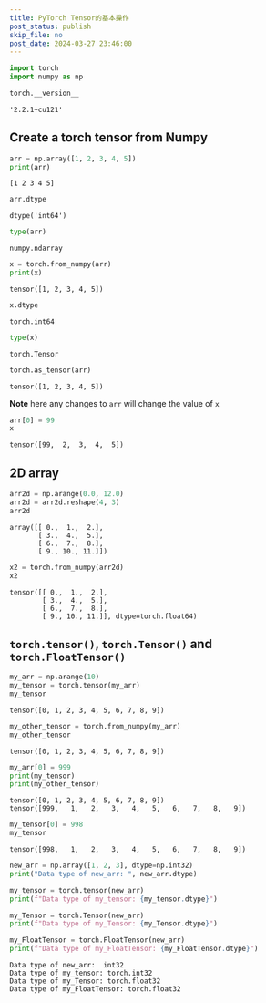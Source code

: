 ```yaml
---
title: PyTorch Tensor的基本操作
post_status: publish
skip_file: no
post_date: 2024-03-27 23:46:00
---
```



```python
import torch
import numpy as np

torch.__version__
```


    '2.2.1+cu121'



## Create a torch tensor from Numpy


```python
arr = np.array([1, 2, 3, 4, 5])
print(arr)
```

    [1 2 3 4 5]

```python
arr.dtype
```


    dtype('int64')


```python
type(arr)
```


    numpy.ndarray




```python
x = torch.from_numpy(arr)
print(x)
```

    tensor([1, 2, 3, 4, 5])



```python
x.dtype
```


    torch.int64




```python
type(x)
```


    torch.Tensor




```python
torch.as_tensor(arr)
```


    tensor([1, 2, 3, 4, 5])



**Note** here any changes to `arr` will change the value of `x`


```python
arr[0] = 99
x
```


    tensor([99,  2,  3,  4,  5])

## 2D array


```python
arr2d = np.arange(0.0, 12.0)
arr2d = arr2d.reshape(4, 3)
arr2d
```


    array([[ 0.,  1.,  2.],
           [ 3.,  4.,  5.],
           [ 6.,  7.,  8.],
           [ 9., 10., 11.]])




```python
x2 = torch.from_numpy(arr2d)
x2
```


    tensor([[ 0.,  1.,  2.],
            [ 3.,  4.,  5.],
            [ 6.,  7.,  8.],
            [ 9., 10., 11.]], dtype=torch.float64)

## `torch.tensor()`, `torch.Tensor()` and `torch.FloatTensor()`


```python
my_arr = np.arange(10)
my_tensor = torch.tensor(my_arr)
my_tensor
```


    tensor([0, 1, 2, 3, 4, 5, 6, 7, 8, 9])




```python
my_other_tensor = torch.from_numpy(my_arr)
my_other_tensor
```


    tensor([0, 1, 2, 3, 4, 5, 6, 7, 8, 9])




```python
my_arr[0] = 999
print(my_tensor)
print(my_other_tensor)
```

    tensor([0, 1, 2, 3, 4, 5, 6, 7, 8, 9])
    tensor([999,   1,   2,   3,   4,   5,   6,   7,   8,   9])



```python
my_tensor[0] = 998
my_tensor
```


    tensor([998,   1,   2,   3,   4,   5,   6,   7,   8,   9])




```python
new_arr = np.array([1, 2, 3], dtype=np.int32)
print("Data type of new_arr: ", new_arr.dtype)

my_tensor = torch.tensor(new_arr)
print(f"Data type of my_tensor: {my_tensor.dtype}")

my_Tensor = torch.Tensor(new_arr)
print(f"Data type of my_Tensor: {my_Tensor.dtype}")

my_FloatTensor = torch.FloatTensor(new_arr)
print(f"Data type of my_FloatTensor: {my_FloatTensor.dtype}")
```

    Data type of new_arr:  int32
    Data type of my_tensor: torch.int32
    Data type of my_Tensor: torch.float32
    Data type of my_FloatTensor: torch.float32
